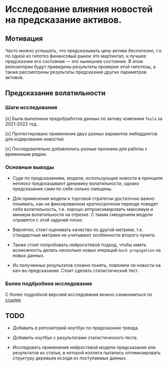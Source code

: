 # Исследование влияния новостей на предсказание активов.

## Мотивация

Часто можно услышать, что предсказывать цену актива бесполезно, т.к. по одной из гипотез финансовый рынок это мартингал, и лучшее предсказние его состояния &mdash; это нынешнее состояние. В этом репозитории будут приведены результаты проверки этой гипотезы, а также рассмотрены результаты предсказния других параметров активов. 

## Предсказание волатильности

### Шаги исследования

[x] Была выполнена предобработка данных по активу компании `Tesla` за 2021-2022 год.
 
[x] Протестировано применение двух разных вариантов эмбеддингов для кодирования новостей.

[x] Последовательно добавлялись разные признаки для работы с временным рядом. 

 
### Основные выводы 

* Судя по предсказаниям, модели, использующие новости в принципе неплохо предсказывают динамику волатильности, однако предсказания сами по себе сильно смещены.

* Для применения модели к торговой стратегии достаточно важно понимать, как на фиксированном краткосрочном периоде поведет себя волатильность, т.е. хорошо аппроксимировать максимум и минмум волатильности  на отрезке. С таким смещением модели справятся с этой задачей плохо.

* Вероятно, стоит оценивать качество по другой метрике, т.к. стандартные метрики не учитывают особенности второго пункта.

* Также стоит попробовать нейросетевой подход, чтобы иметь возможность делать несколько новых итераций `back propogation` на новых данных.

* Из полученных результатов сложно понять, повлияли ли новости на кач-во предсказания. Стоит сделать статистический тест.

### Более подбробное исследование

С более подробной версией исследования можно ознакомиться по [ссылке](https://github.com/VladKozlovskiy/)


## TODO

* Добавить в репозиторий ноутбук по предсказнию тренда.

* Добавить ноутбук с результатами статистического теста. 

* Исследовать применение нейростевой модели предсказания или результатов из статьи, в которой коллеги пытались оптимизировать структуру деревьев исзодя из поступаемых данных.
